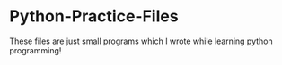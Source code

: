 # Python-Practice-Files

These files are just small programs which I wrote while learning python programming!
